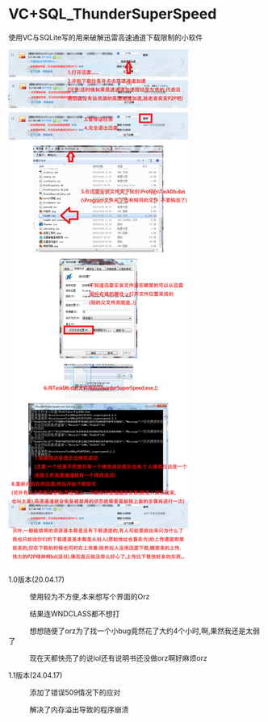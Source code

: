 # VC+SQL_ThunderSuperSpeed

使用VC与SQLite写的用来破解迅雷高速通道下载限制的小软件

<img src="https://raw.githubusercontent.com/GoLoCom/VC.SQL_ThunderSuperSpeed/master/%E4%BD%BF%E7%94%A8%E8%AF%B4%E6%98%8E.jpg">

1.0版本(20.04.17)

&emsp;&emsp;&emsp;使用较为不方便,本来想写个界面的Orz<br>

&emsp;&emsp;&emsp;结果连WNDCLASS都不想打<br>

&emsp;&emsp;&emsp;想想随便了orz为了找一个小bug竟然花了大约4个小时,啊,果然我还是太弱了<br>

&emsp;&emsp;&emsp;现在天都快亮了的说lol还有说明书还没做orz啊好麻烦orz<br>

1.1版本(24.04.17)

&emsp;&emsp;&emsp;添加了错误509情况下的应对<br>

&emsp;&emsp;&emsp;解决了内存溢出导致的程序崩溃<br>
